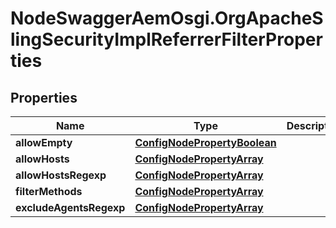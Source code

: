 # NodeSwaggerAemOsgi.OrgApacheSlingSecurityImplReferrerFilterProperties

## Properties
Name | Type | Description | Notes
------------ | ------------- | ------------- | -------------
**allowEmpty** | [**ConfigNodePropertyBoolean**](ConfigNodePropertyBoolean.md) |  | [optional] 
**allowHosts** | [**ConfigNodePropertyArray**](ConfigNodePropertyArray.md) |  | [optional] 
**allowHostsRegexp** | [**ConfigNodePropertyArray**](ConfigNodePropertyArray.md) |  | [optional] 
**filterMethods** | [**ConfigNodePropertyArray**](ConfigNodePropertyArray.md) |  | [optional] 
**excludeAgentsRegexp** | [**ConfigNodePropertyArray**](ConfigNodePropertyArray.md) |  | [optional] 


